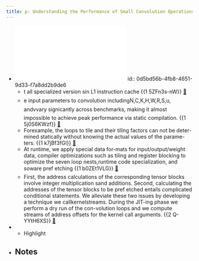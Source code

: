 ```yaml
---
title: p: Understanding the Performance of Small Convolution Operations for CNN on Intel Architecture
---
```

- ![](../assets/oHwyXY2q9K.pdf)
id:: 0d5bd56b-4fb8-4651-9d33-f7a8dd2b9de6
	 - t all specialized version sin L1 instruction cache {{1  5ZFn3s-nW}} [📑](((0d5bd56b-4fb8-4651-9d33-f7a8dd2b9de6)))
	 - e input parameters to convolution includingN,C,K,H,W,R,S,u, andvvary signicantly across benchmarks, making it almost impossible to achieve peak performance via static compilation. {{1  5j0S6KWzf}} [📑](((0d5bd56b-4fb8-4651-9d33-f7a8dd2b9de6)))
	 - Forexample, the loops to tile and their tiling factors can not be deter-mined statically without knowing the actual values of the parame-ters. {{1  k7jBf3fGl}} [📑](((0d5bd56b-4fb8-4651-9d33-f7a8dd2b9de6)))
	 - At runtime, we apply special data for-mats for input/output/weight data, compiler optimizations such as tiling and register blocking to optimize the seven loop nests,runtime code specialization, and soware pref etching {{1  b0ZEt1VLG}} [📑](((0d5bd56b-4fb8-4651-9d33-f7a8dd2b9de6)))
	 - First, the address calculations of the corresponding tensor blocks involve integer multiplication sand additions. Second, calculating the addresses of the tensor blocks to be pref etched entails complicated conditional statements. We alleviate these two issues by developing a technique we callkernelstreams. During the JIT-ing phase we perform a dry run of the con-volution loops and we compute streams of address offsets for the kernel call arguments.  {{2  Q-YYtH6XS}} [📑](((0d5bd56b-4fb8-4651-9d33-f7a8dd2b9de6)))
-
	 - Highlight
- Notes
	 -